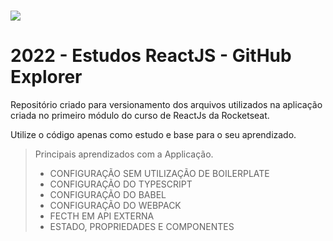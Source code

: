 # 

![](https://user-images.githubusercontent.com/62906170/175831542-20390836-f600-4fb4-8086-8ae7ee544a4e.png)

# 2022 - Estudos ReactJS - GitHub Explorer
Repositório criado para versionamento dos arquivos utilizados na aplicação criada no primeiro módulo do curso de ReactJs da Rocketseat.

Utilize o código apenas como estudo e base para o seu aprendizado.

> Principais aprendizados com a Applicação.
>
> - CONFIGURAÇÃO SEM UTILIZAÇÃO DE BOILERPLATE
> - CONFIGURAÇÃO DO TYPESCRIPT
> - CONFIGURAÇÃO DO BABEL
> - CONFIGURAÇÃO DO WEBPACK
> - FECTH EM API EXTERNA
> - ESTADO, PROPRIEDADES E COMPONENTES
